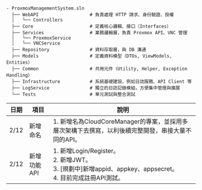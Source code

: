 <pre><code>

- ProxmoxManagementSystem.sln
  ├── WebAPI                   # 負責處理 HTTP 請求、身份驗證、授權
  │   └── Controllers
  ├── Core                     # 定義核心邏輯、接口（Interfaces）
  ├── Services                 # 業務邏輯層，負責 Proxmox API、VNC 管理
  │   └── ProxmoxService
  │   └── VNCService
  ├── Repository               # 資料存取層，與 DB 溝通
  ├── Models                   # 定義資料模型（DTOs, ViewModels, Entities）
  ├── Common                   # 共用元件（Utility, Helper, Exception Handling）
  ├── Infrastructure           # 系統基礎建設，例如日誌服務、API Client 等
  ├── LogService               # 獨立的日誌記錄模組，方便集中管理與擴展
  └── Tests                    # 單元測試與整合測試
</code></pre>

| 日期 | 項目 | 說明 |
| ---- | ---- | ---- |
| 2/12 | 新增命名 | 1. 新增名為CloudCoreManager的專案，並採用多層次架構下去撰寫，以利後續完整開發，串接大量不同的API。 |
| 2/12 | 新增功能API | 1. 新增Login/Register。<br>2. 新增JWT。<br>3. [規劃中]新增appid、appkey、appsecret。<br>4. 目前完成註冊API測試。 |

